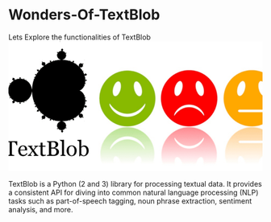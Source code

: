 # Wonders-Of-TextBlob

Lets Explore the functionalities of TextBlob
![Text-Blob](https://github.com/Lipsita-Senapati/Wonders-Of-TextBlob/blob/master/tb.png)

TextBlob is a Python (2 and 3) library for processing textual data. It provides a consistent API for diving into common natural language processing (NLP) tasks such as part-of-speech tagging, noun phrase extraction, sentiment analysis, and more.

